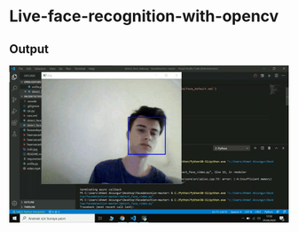 # Live-face-recognition-with-opencv
## Output
![opencv-face](https://raw.githubusercontent.com/Ahmetaksungur/Live-face-recognition-with-opencv/master/output.gif?token=ANFGKRUR3GYSC6IVWGR5SPS6VH454)

